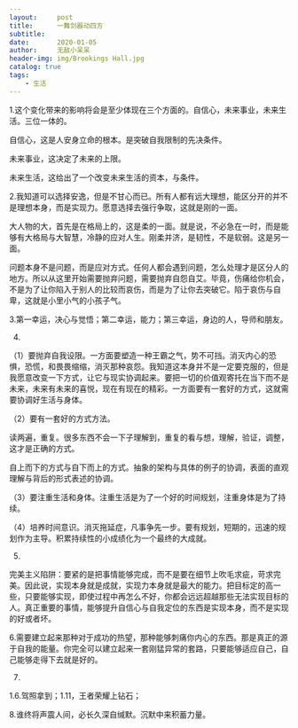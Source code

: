 ```yaml
---
layout:     post
title:      一舞剑器动四方
subtitle:   
date:       2020-01-05
author:     无敌小呆呆
header-img: img/Brookings Hall.jpg
catalog: true
tags:
    - 生活
---
```


1.这个变化带来的影响将会是至少体现在三个方面的。自信心，未来事业，未来生活。三位一体的。

自信心，这是人安身立命的根本。是突破自我限制的先决条件。

未来事业，这决定了未来的上限。

未来生活，这给出了一个改变未来生活的资本，与条件。

2.我知道可以选择安逸，但是不甘心而已。所有人都有远大理想，能区分开的并不是理想本身，而是实现力。愿意选择去强行争取，这就是刚的一面。

大人物的大，首先是在格局上的，这是柔的一面。就是说，不必急在一时，而是能够有大格局与大智慧，冷静的应对人生。刚柔并济，是韧性，不是软弱。这是另一面。

问题本身不是问题，而是应对方式。任何人都会遇到问题，怎么处理才是区分人的地方。所以从这里开始需要抛弃问题，需要抛弃自怨自艾。毕竟，伤痛给你机会，不是为了让你陷入于别人的比较而哀伤，而是为了让你去突破它。陷于哀伤与自卑，这就是小里小气的小孩子气。

3.第一幸运，决心与觉悟；第二幸运，能力；第三幸运，身边的人，导师和朋友。

4.
（1）要抛弃自我设限。一方面要塑造一种王霸之气，势不可挡。消灭内心的恐惧，恐慌，和畏畏缩缩，消灭那种哀怨。我知道这本身并不是一定要克服的，但是我愿意改变一下方式，让它与现实协调起来。要把一切的价值观寄托在当下而不是未来，未来有未来的喜悦，现在有现在的精彩。一方面要有一套好的方式，这就需要协调好生活与身体。

（2）要有一套好的方式方法。

读两遍，重复。很多东西不会一下子理解到，重复的看与想，理解，验证，调整，这才是正确的方式。

自上而下的方式与自下而上的方式。抽象的架构与具体的例子的协调，表面的直观理解与背后的形式表述的协调。

（3）要注重生活和身体。注重生活是为了一个好的时间规划，注重身体是为了持续。

（4）培养时间意识。消灭拖延症，凡事争先一步。要有规划，短期的，迅速的规划作为主导。积累持续性的小成绩化为一个最终的大成就。

5.
完美主义陷阱：要紧的是把事情能够完成，而不是要在细节上吹毛求疵，苛求完美。因此说，实现本身就是成就，实现力本身就是最大的能力。把目标定的高一些，只要能够实现，即使过程中再怎么不好，你都会远远超越那些无法实现目标的人。真正重要的事情，能够提升自信心与自我定位的东西是实现本身，而不是实现的好或者坏。

6.需要建立起来那种对于成功的热望，那种能够刺痛你内心的东西。那是真正的源于自我的能量。你完全可以建立起来一套刚猛异常的套路，只要能够适应自己，自己能够走得下去就是好的。

7.

1.6.驾照拿到；1.11，王者荣耀上钻石；

8.谁终将声震人间，必长久深自缄默。沉默中来积蓄力量。
